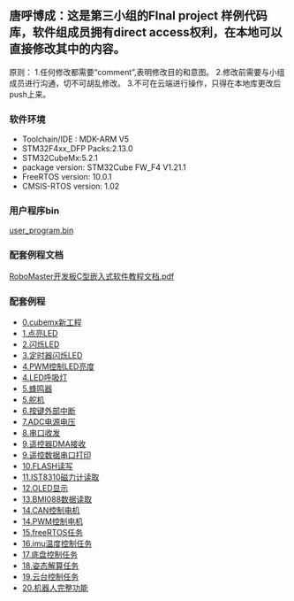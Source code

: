 ﻿## 唐呼博成：这是第三小组的FInal project 样例代码库，软件组成员拥有direct access权利，在本地可以直接修改其中的内容。
 原则：
 1.任何修改都需要“comment”,表明修改目的和意图。
 2.修改前需要与小组成员进行沟通，切不可胡乱修改。
 3.不可在云端进行操作，只得在本地库更改后push上来。
 ### 软件环境
 - Toolchain/IDE : MDK-ARM V5
 - STM32F4xx_DFP Packs:2.13.0
 - STM32CubeMx:5.2.1
 - package version: STM32Cube FW_F4 V1.21.1
 - FreeRTOS version: 10.0.1
 - CMSIS-RTOS version: 1.02
 
### 用户程序bin
[user_program.bin](0.new_cubemx_program/user_program.bin)

### 配套例程文档
[RoboMaster开发板C型嵌入式软件教程文档.pdf](RoboMaster开发板C型嵌入式软件教程文档.pdf)
### 配套例程
* [0.cubemx新工程](0.new_cubemx_program)
* [1.点亮LED](1.light_led)
* [2.闪烁LED](2.flash_light)
* [3.定时器闪烁LED](3.tim_light)
* [4.PWM控制LED亮度](4.PWM_light)
* [4.LED呼吸灯](4.homework_flow_led)
* [5.蜂鸣器](5.buzzer)
* [5.舵机](5.servo_motor)
* [6.按键外部中断](6.key_exit)
* [7.ADC电源电压](7.ADC_24V_power)
* [8.串口收发](8.USART_receive_and_send)
* [9.遥控器DMA接收](9.remote_control_dma)
* [9.遥控数据串口打印](9.remote_control_printf_pc)
* [10.FLASH读写](10.flash_read_and_write)
* [11.IST8310磁力计读取](11.ist8310)
* [12.OLED显示](11.ist8310)
* [13.BMI088数据读取](13.spi_bmi088)
* [14.CAN控制电机](14.CAN)
* [14.PWM控制电机](14.PWM_SNAIL)
* [15.freeRTOS任务](15.freeRTOS_LED)
* [16.imu温度控制任务](16.imu_temperature_control_task)
* [17.底盘控制任务](17.chassis_task)
* [18.姿态解算任务](18.ins_task)
* [19.云台控制任务](19.gimbal_task)
* [20.机器人完整功能](20.standard_robot)
